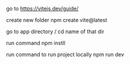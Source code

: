 go to 
https://vitejs.dev/guide/

create new folder
npm create vite@latest


go to app directory
/  cd name of that dir


run command
 npm instll 


 run command to run project locally
 npm run dev